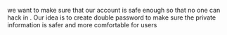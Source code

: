 we want to make sure that our account is safe enough so that no one can  hack in . Our idea is to create double password to make sure the private information is safer and more comfortable for users